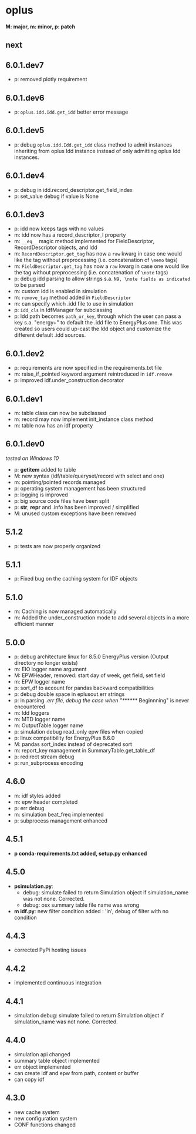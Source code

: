 # oplus

**M: major, m: minor, p: patch**

## next

## 6.0.1.dev7
* p: removed plotly requirement

## 6.0.1.dev6
* p: ``oplus.idd.Idd.get_idd`` better error message

## 6.0.1.dev5
* p: debug ``oplus.idd.Idd.get_idd`` class method to admit instances inheriting
from oplus Idd instance instead of only admitting oplus Idd instances. 

## 6.0.1.dev4
* p: debug in idd.record_descriptor.get_field_index
* p: set_value debug if value is None

## 6.0.1.dev3
* p: idd now keeps tags with no values
* m: idd now has a record_descriptor_l property
* m: ``__eq__`` magic method implemented for FieldDescriptor, RecordDescriptor objects, and Idd
* m: ``RecordDescriptor.get_tag`` has now a ``raw`` kwarg in case
one would like the tag without preprocessing (i.e. concatenation of
``\memo`` tags)
* m: ``FieldDescriptor.get_tag`` has now a ``raw`` kwarg in case
one would like the tag without preprocessing (i.e. concatenation of
``\note`` tags)
* p: debug idd parsing to allow strings s.a. `N9, \note fields as indicated` 
to be parsed
* m: custom idd is enabled in simulation
* m: ``remove_tag`` method added in ``FieldDescriptor``
* m: can specify which .idd file to use in simulation
* p: ``idd_cls`` in IdfManager for subclassing
* p: Idd path becomes ``path_or_key``, through which the user can pass a key s.a.
"energy+" to default the .idd file to EnergyPlus one. This was created so users could
up-cast the Idd object and customize the different default .idd sources. 


## 6.0.1.dev2
* p: requirements are now specified in the requirements.txt file
* m: raise_if_pointed keyword argument reintroduced in `idf.remove`
* p: improved idf.under_construction decorator

## 6.0.1.dev1
* m: table class can now be subclassed
* m: record may now implement init_instance class method
* m: table now has an idf property 


## 6.0.1.dev0
*tested on Windows 10*
* p: __getitem__ added to table
* M: new syntax (idf/table/queryset/record with select and one)
* m: pointing/pointed records managed
* p: operating system management has been structured
* p: logging is improved
* p: big source code files have been split
* p: __str__, __repr__ and .info has been improved / simplified
* M: unused custom exceptions have been removed

## 5.1.2
* p: tests are now properly organized

## 5.1.1
* p: Fixed bug on the caching system for IDF objects

## 5.1.0
* m: Caching is now managed automatically
* m: Added the under_construction mode to add several objects in a more efficient manner

## 5.0.0
* p: debug architecture linux for 8.5.0 EnergyPlus version 
(Output directory no longer exists)
* m: EIO logger name argument
* M: EPWHeader, removed: start day of week, get field, set field
* m: EPW logger name
* p: sort_df to account for pandas backward compatibilities
* p: debug double space in eplusout.err strings
* p: in parsing *.err file, debug the case when "\******* Beginnning" is never encountered
* m: Idd loggers
* m: MTD logger name
* m: OutputTable logger name
* p: simulation debug read_only epw files when copied
* p: linux compatibility for EnergyPlus 8.6.0
* M: pandas sort_index instead of deprecated sort
* m: report_key management in SummaryTable.get_table_df
* p: redirect stream debug
* p: run_subprocess encoding

## 4.6.0
* m: idf styles added
* m: epw header completed
* p: err debug
* m: simulation beat_freq implemented
* p: subprocess management enhanced

## 4.5.1
* **p conda-requirements.txt added, setup.py enhanced**

## 4.5.0
* **psimulation.py**:
    * debug: simulate failed to return Simulation object if simulation_name was not none. Corrected.
    * debug: osx summary table file name was wrong
* **m idf.py**: new filter condition added : 'in', debug of filter with no condition

## 4.4.3
* corrected PyPi hosting issues

## 4.4.2
* implemented continuous integration

## 4.4.1
* simulation debug: simulate failed to return Simulation object if simulation_name was not none. Corrected.

## 4.4.0
* simulation api changed
* summary table object implemented
* err object implemented
* can create idf and epw from path, content or buffer
* can copy idf

## 4.3.0
* new cache system
* new configuration system
* CONF functions changed
